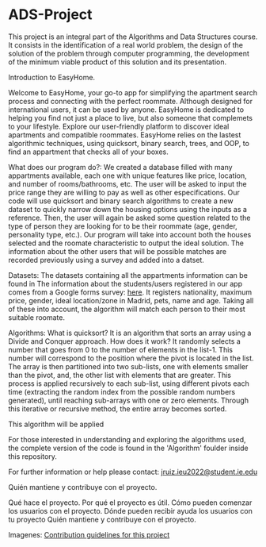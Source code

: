 # ADS-Project
This project is an integral part of the Algorithms and Data Structures course. It consists in the identification of a real world problem, the design of the solution of the problem through computer programming, the development of the minimum viable product of this solution and its presentation. 

Introduction to EasyHome.

Welcome to EasyHome, your go-to app for simplifying the apartment search process and connecting with the perfect roommate. Although designed for international users, it can be used by anyone. EasyHome is dedicated to helping you find not just a place to live, but also someone that complemets to your lifestyle. Explore our user-friendly platform to discover ideal apartments and compatible roommates. EasyHome relies on the lastest algorithmic techniques, using quicksort, binary search, trees, and OOP, to find an appartment that checks all of your boxes.

What does our program do?: 
We created a database filled with many appartments available, each one with unique features like price, location, and number of rooms/bathrooms, etc. The user will be asked to input the price range they are willing to pay as well as other especifications. Our code will use quicksort and binary search algorithms to create a new dataset to quickly narrow down the housing options using the inputs as a reference. Then, the user will again be asked some question related to the type of person they are looking for to be their roommate (age, gender, personality type, etc.). Our program will take into account both the houses selected and the roomate characteristic to output the ideal solution. The information about the other users that will be possible matches are recorded previously using a survey and added into a datset.

Datasets:
The datasets containing all the appartments information can be found in 
The information about the students/users registered in our app comes from a Google forms survey: [here](https://docs.google.com/forms/d/e/1FAIpQLSdSy_nhyyBdQ4avUhnSphkRRb2X5sBGxJgc9Er5y6-B6ADczA/viewform?).
It registers nationality, maximum price, gender, ideal location/zone in Madrid, pets, name and age. Taking all of these into account, the algorithm will match each person to their most suitable roomate.

Algorithms:
What is quicksort?
It is an algorithm that sorts an array using a Divide and Conquer approach. How does it work? It randomly selects a number that goes from 0 to the number of elements in the list-1. This number will correspond to the position where the pivot is located in the list. The array is then partitioned into two sub-lists, one with elements smaller than the pivot, and, the other list with elements that are greater. This process is applied recursively to each sub-list, using different pivots each time (extracting the random index from the possible random numbers generated), until reaching sub-arrays with one or zero elements. Through this iterative or recursive method, the entire array becomes sorted.

This algorithm will be applied

For those interested in understanding and exploring the algorithms used, the complete version of the code is found in the 'Algorithm' foulder inside this repository.

For further information or help please contact:
jruiz.ieu2022@student.ie.edu

Quién mantiene y contribuye con el proyecto.


Qué hace el proyecto.
Por qué el proyecto es útil.
Cómo pueden comenzar los usuarios con el proyecto.
Dónde pueden recibir ayuda los usuarios con tu proyecto
Quién mantiene y contribuye con el proyecto.

Imagenes: [Contribution guidelines for this project](docs/CONTRIBUTING.md)

